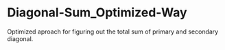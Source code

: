 # Diagonal-Sum_Optimized-Way
 Optimized aproach for figuring out the total sum of primary and secondary diagonal.
